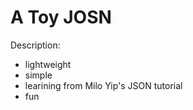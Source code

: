 # A Toy JOSN 
Description: 
* lightweight 
* simple 
* learining from Milo Yip's JSON tutorial
* fun 